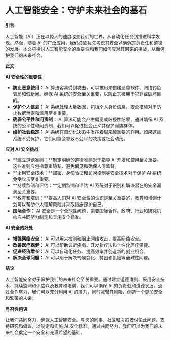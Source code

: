 # 人工智能安全：守护未来社会的基石

**引言**

人工智能（AI）正在以惊人的速度改变我们的世界，从自动化任务到推进科学发现。然而，随着 AI 的广泛应用，我们必须优先考虑其安全以确保其负责任和道德的发展。本文将探讨人工智能安全的重要性和我们如何应对其带来的挑战，从而保护我们的未来社会。

**正文**

**AI 安全性的重要性**

* **防止恶意使用：** AI 算法容易受到攻击，可以被用来创建恶意软件、网络钓鱼骗局和假新闻。确保 AI 系统的安全至关重要，以防止其被用于犯罪或破坏目的。
* **保护个人信息：** AI 系统处理大量数据，包括个人身份信息。安全措施对于防止数据泄露和滥用至关重要。
* **确保公平性和问责制：** AI 算法可能会产生偏见或歧视性结果。通过确保 AI 系统的公平性和问责制，我们可以促进社会正义并保护弱势群体。
* **维护社会稳定：** AI 系统在自动化决策中发挥着越来越重要的作用。如果这些系统不受保护，它们可能会导致不公平的决策或社会动荡。

**应对 AI 安全挑战**

* **建立道德准则：**制定明确的道德准则对于指导 AI 开发和使用至关重要。这些准则应包括尊重隐私、避免偏见和确保人类监督。
* **采用安全技术：**加密、身份验证和访问控制等安全技术对于保护 AI 系统免受攻击至关重要。
* **持续监测和评估：**定期监测和评估 AI 系统对于识别和解决潜在的安全漏洞至关重要。
* **教育和培训：**提高人们对 AI 安全性的认识是至关重要的。教育和培训计划可以帮助个人理解风险并采取措施保护自己。
* **国际合作：** AI 安全是一个全球性问题，需要国际合作。政府、行业和研究机构应共同努力制定和实施安全标准。

**AI 安全的好处**

* **增强网络安全：** AI 可以用来检测和阻止网络攻击，提高网络安全。
* **改善医疗保健：** AI 可以帮助诊断疾病、开发新疗法和个性化医疗保健。
* **促进经济增长：** AI 可以自动化任务、提高效率并创造新的就业机会。
* **解决全球问题：** AI 可以用于解决气候变化、贫困和饥饿等全球性问题。

**结论**

人工智能安全对于保护我们的未来社会至关重要。通过建立道德准则、采用安全技术、持续监测和评估以及教育和培训，我们可以确保 AI 的负责任和道德发展。通过合作努力，我们可以充分利用 AI 的潜力，同时减轻其风险，创造一个更加安全和繁荣的未来。

**号召性用语**

让我们共同努力，确保人工智能安全。与您的同事、社区和决策者讨论此问题。支持研究和倡议，以制定和实施 AI 安全标准。通过共同努力，我们可以为我们的未来社会奠定一个安全和充满希望的基础。
